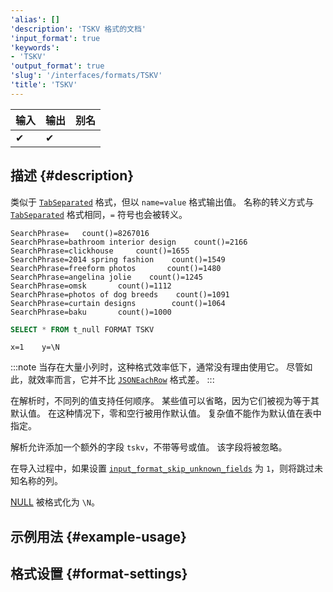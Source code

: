 ```yaml
---
'alias': []
'description': 'TSKV 格式的文档'
'input_format': true
'keywords':
- 'TSKV'
'output_format': true
'slug': '/interfaces/formats/TSKV'
'title': 'TSKV'
---
```




| 输入 | 输出 | 别名 |
|-------|--------|-------|
| ✔     | ✔      |       |

## 描述 {#description}

类似于 [`TabSeparated`](./TabSeparated.md) 格式，但以 `name=value` 格式输出值。 
名称的转义方式与 [`TabSeparated`](./TabSeparated.md) 格式相同，`=` 符号也会被转义。

```text
SearchPhrase=   count()=8267016
SearchPhrase=bathroom interior design    count()=2166
SearchPhrase=clickhouse     count()=1655
SearchPhrase=2014 spring fashion    count()=1549
SearchPhrase=freeform photos       count()=1480
SearchPhrase=angelina jolie    count()=1245
SearchPhrase=omsk       count()=1112
SearchPhrase=photos of dog breeds    count()=1091
SearchPhrase=curtain designs        count()=1064
SearchPhrase=baku       count()=1000
```


```sql title="Query"
SELECT * FROM t_null FORMAT TSKV
```

```text title="Response"
x=1    y=\N
```

:::note
当存在大量小列时，这种格式效率低下，通常没有理由使用它。 
尽管如此，就效率而言，它并不比 [`JSONEachRow`](../JSON/JSONEachRow.md) 格式差。
:::

在解析时，不同列的值支持任何顺序。 
某些值可以省略，因为它们被视为等于其默认值。
在这种情况下，零和空行被用作默认值。 
复杂值不能作为默认值在表中指定。

解析允许添加一个额外的字段 `tskv`，不带等号或值。 该字段将被忽略。

在导入过程中，如果设置 [`input_format_skip_unknown_fields`](/operations/settings/settings-formats.md/#input_format_skip_unknown_fields) 为 `1`，则将跳过未知名称的列。

[NULL](/sql-reference/syntax.md) 被格式化为 `\N`。

## 示例用法 {#example-usage}

## 格式设置 {#format-settings}
